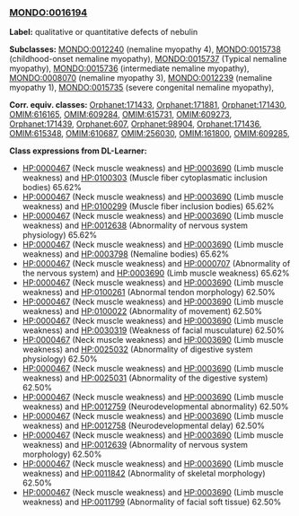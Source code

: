 
### [MONDO:0016194](http://purl.obolibrary.org/obo/MONDO_0016194)
**Label:** qualitative or quantitative defects of nebulin

**Subclasses:** [MONDO:0012240](http://purl.obolibrary.org/obo/MONDO_0012240) (nemaline myopathy 4), [MONDO:0015738](http://purl.obolibrary.org/obo/MONDO_0015738) (childhood-onset nemaline myopathy), [MONDO:0015737](http://purl.obolibrary.org/obo/MONDO_0015737) (Typical nemaline myopathy), [MONDO:0015736](http://purl.obolibrary.org/obo/MONDO_0015736) (intermediate nemaline myopathy), [MONDO:0008070](http://purl.obolibrary.org/obo/MONDO_0008070) (nemaline myopathy 3), [MONDO:0012239](http://purl.obolibrary.org/obo/MONDO_0012239) (nemaline myopathy 1), [MONDO:0015735](http://purl.obolibrary.org/obo/MONDO_0015735) (severe congenital nemaline myopathy), 

**Corr. equiv. classes:** [Orphanet:171433](http://www.orpha.net/ORDO/Orphanet_171433), [Orphanet:171881](http://www.orpha.net/ORDO/Orphanet_171881), [Orphanet:171430](http://www.orpha.net/ORDO/Orphanet_171430), [OMIM:616165](http://purl.obolibrary.org/obo/OMIM_616165), [OMIM:609284](http://purl.obolibrary.org/obo/OMIM_609284), [OMIM:615731](http://purl.obolibrary.org/obo/OMIM_615731), [OMIM:609273](http://purl.obolibrary.org/obo/OMIM_609273), [Orphanet:171439](http://www.orpha.net/ORDO/Orphanet_171439), [Orphanet:607](http://www.orpha.net/ORDO/Orphanet_607), [Orphanet:98904](http://www.orpha.net/ORDO/Orphanet_98904), [Orphanet:171436](http://www.orpha.net/ORDO/Orphanet_171436), [OMIM:615348](http://purl.obolibrary.org/obo/OMIM_615348), [OMIM:610687](http://purl.obolibrary.org/obo/OMIM_610687), [OMIM:256030](http://purl.obolibrary.org/obo/OMIM_256030), [OMIM:161800](http://purl.obolibrary.org/obo/OMIM_161800), [OMIM:609285](http://purl.obolibrary.org/obo/OMIM_609285), 

**Class expressions from DL-Learner:**

- [HP:0000467](http://purl.obolibrary.org/obo/HP_0000467) (Neck muscle weakness) and [HP:0003690](http://purl.obolibrary.org/obo/HP_0003690) (Limb muscle weakness) and [HP:0100303](http://purl.obolibrary.org/obo/HP_0100303) (Muscle fiber cytoplasmatic inclusion bodies) 65.62%
- [HP:0000467](http://purl.obolibrary.org/obo/HP_0000467) (Neck muscle weakness) and [HP:0003690](http://purl.obolibrary.org/obo/HP_0003690) (Limb muscle weakness) and [HP:0100299](http://purl.obolibrary.org/obo/HP_0100299) (Muscle fiber inclusion bodies) 65.62%
- [HP:0000467](http://purl.obolibrary.org/obo/HP_0000467) (Neck muscle weakness) and [HP:0003690](http://purl.obolibrary.org/obo/HP_0003690) (Limb muscle weakness) and [HP:0012638](http://purl.obolibrary.org/obo/HP_0012638) (Abnormality of nervous system physiology) 65.62%
- [HP:0000467](http://purl.obolibrary.org/obo/HP_0000467) (Neck muscle weakness) and [HP:0003690](http://purl.obolibrary.org/obo/HP_0003690) (Limb muscle weakness) and [HP:0003798](http://purl.obolibrary.org/obo/HP_0003798) (Nemaline bodies) 65.62%
- [HP:0000467](http://purl.obolibrary.org/obo/HP_0000467) (Neck muscle weakness) and [HP:0000707](http://purl.obolibrary.org/obo/HP_0000707) (Abnormality of the nervous system) and [HP:0003690](http://purl.obolibrary.org/obo/HP_0003690) (Limb muscle weakness) 65.62%
- [HP:0000467](http://purl.obolibrary.org/obo/HP_0000467) (Neck muscle weakness) and [HP:0003690](http://purl.obolibrary.org/obo/HP_0003690) (Limb muscle weakness) and [HP:0100261](http://purl.obolibrary.org/obo/HP_0100261) (Abnormal tendon morphology) 62.50%
- [HP:0000467](http://purl.obolibrary.org/obo/HP_0000467) (Neck muscle weakness) and [HP:0003690](http://purl.obolibrary.org/obo/HP_0003690) (Limb muscle weakness) and [HP:0100022](http://purl.obolibrary.org/obo/HP_0100022) (Abnormality of movement) 62.50%
- [HP:0000467](http://purl.obolibrary.org/obo/HP_0000467) (Neck muscle weakness) and [HP:0003690](http://purl.obolibrary.org/obo/HP_0003690) (Limb muscle weakness) and [HP:0030319](http://purl.obolibrary.org/obo/HP_0030319) (Weakness of facial musculature) 62.50%
- [HP:0000467](http://purl.obolibrary.org/obo/HP_0000467) (Neck muscle weakness) and [HP:0003690](http://purl.obolibrary.org/obo/HP_0003690) (Limb muscle weakness) and [HP:0025032](http://purl.obolibrary.org/obo/HP_0025032) (Abnormality of digestive system physiology) 62.50%
- [HP:0000467](http://purl.obolibrary.org/obo/HP_0000467) (Neck muscle weakness) and [HP:0003690](http://purl.obolibrary.org/obo/HP_0003690) (Limb muscle weakness) and [HP:0025031](http://purl.obolibrary.org/obo/HP_0025031) (Abnormality of the digestive system) 62.50%
- [HP:0000467](http://purl.obolibrary.org/obo/HP_0000467) (Neck muscle weakness) and [HP:0003690](http://purl.obolibrary.org/obo/HP_0003690) (Limb muscle weakness) and [HP:0012759](http://purl.obolibrary.org/obo/HP_0012759) (Neurodevelopmental abnormality) 62.50%
- [HP:0000467](http://purl.obolibrary.org/obo/HP_0000467) (Neck muscle weakness) and [HP:0003690](http://purl.obolibrary.org/obo/HP_0003690) (Limb muscle weakness) and [HP:0012758](http://purl.obolibrary.org/obo/HP_0012758) (Neurodevelopmental delay) 62.50%
- [HP:0000467](http://purl.obolibrary.org/obo/HP_0000467) (Neck muscle weakness) and [HP:0003690](http://purl.obolibrary.org/obo/HP_0003690) (Limb muscle weakness) and [HP:0012639](http://purl.obolibrary.org/obo/HP_0012639) (Abnormality of nervous system morphology) 62.50%
- [HP:0000467](http://purl.obolibrary.org/obo/HP_0000467) (Neck muscle weakness) and [HP:0003690](http://purl.obolibrary.org/obo/HP_0003690) (Limb muscle weakness) and [HP:0011842](http://purl.obolibrary.org/obo/HP_0011842) (Abnormality of skeletal morphology) 62.50%
- [HP:0000467](http://purl.obolibrary.org/obo/HP_0000467) (Neck muscle weakness) and [HP:0003690](http://purl.obolibrary.org/obo/HP_0003690) (Limb muscle weakness) and [HP:0011799](http://purl.obolibrary.org/obo/HP_0011799) (Abnormality of facial soft tissue) 62.50%


